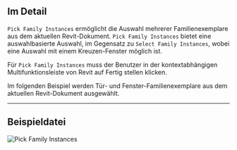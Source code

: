 ## Im Detail
`Pick Family Instances` ermöglicht die Auswahl mehrerer Familienexemplare aus dem aktuellen Revit-Dokument. `Pick Family Instances` bietet eine auswahlbasierte Auswahl, im Gegensatz zu `Select Family Instances`, wobei eine Auswahl mit einem Kreuzen-Fenster möglich ist.

Für `Pick Family Instances` muss der Benutzer in der kontextabhängigen Multifunktionsleiste von Revit auf Fertig stellen klicken.

Im folgenden Beispiel werden Tür- und Fenster-Familienexemplare aus dem aktuellen Revit-Dokument ausgewählt.

___
## Beispieldatei

![Pick Family Instances](./Dynamo.Nodes.DSModelFamilyInstanceMultipleSelection_img.jpg)
